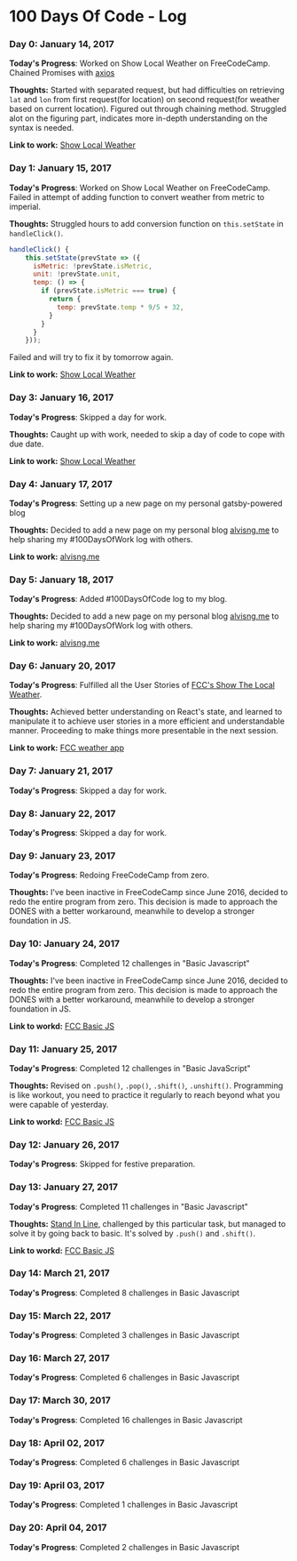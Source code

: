 # 100 Days Of Code - Log

### Day 0: January 14, 2017

**Today's Progress**: Worked on Show Local Weather on FreeCodeCamp. Chained Promises with [axios](https://github.com/mzabriskie/axios)

**Thoughts:** Started with separated request, but had difficulties on retrieving `lat` and `lon` from first request(for location) on second request(for weather based on current location). Figured out through chaining method. Struggled alot on the figuring part, indicates more in-depth understanding on the syntax is needed.

**Link to work:** [Show Local Weather](http://codepen.io/vizFlux/pen/pyzNmr)

### Day 1: January 15, 2017

**Today's Progress**: Worked on Show Local Weather on FreeCodeCamp. Failed in attempt of adding function to convert weather from metric to imperial.

**Thoughts:** Struggled hours to add conversion function on `this.setState` in `handleClick()`.
```JavaScript
handleClick() {
    this.setState(prevState => ({
      isMetric: !prevState.isMetric,
      unit: !prevState.unit,
      temp: () => {
        if (prevState.isMetric === true) {
          return {
            temp: prevState.temp * 9/5 + 32,
          }
        }
      }
    }));
```
Failed and will try to fix it by tomorrow again.

**Link to work:** [Show Local Weather](http://codepen.io/vizFlux/pen/pyzNmr)

### Day 3: January 16, 2017

**Today's Progress**: Skipped a day for work.

**Thoughts:** Caught up with work, needed to skip a day of code to cope with due date.

**Link to work:** [Show Local Weather](http://codepen.io/vizFlux/pen/pyzNmr)

### Day 4: January 17, 2017

**Today's Progress**: Setting up a new page on my personal gatsby-powered blog

**Thoughts:** Decided to add a new page on my personal blog [alvisng.me](http://alvisng.me/) to help sharing my #100DaysOfWork log with others.

**Link to work:** [alvisng.me](http://alvisng.me/)

### Day 5: January 18, 2017

**Today's Progress**: Added #100DaysOfCode log to my blog.

**Thoughts:** Decided to add a new page on my personal blog [alvisng.me](http://alvisng.me/) to help sharing my #100DaysOfWork log with others.

**Link to work:** [alvisng.me](http://alvisng.me/)

### Day 6: January 20, 2017

**Today's Progress**: Fulfilled all the User Stories of [FCC's Show The Local Weather](https://www.freecodecamp.com/challenges/show-the-local-weather).

**Thoughts:** Achieved better understanding on React's state, and learned to manipulate it to achieve user stories in a more efficient and understandable manner. Proceeding to make things more presentable in the next session.

**Link to work:** [FCC weather app](https://codepen.io/vizFlux/pen/pyzNmr)

### Day 7: January 21, 2017

**Today's Progress**: Skipped a day for work.

### Day 8: January 22, 2017

**Today's Progress**: Skipped a day for work.

### Day 9: January 23, 2017

**Today's Progress**: Redoing FreeCodeCamp from zero.

**Thoughts:** I've been inactive in FreeCodeCamp since June 2016, decided to redo the entire program from zero. This decision is made to approach the DONES with a better workaround, meanwhile to develop a stronger foundation in JS.

### Day 10: January 24, 2017

**Today's Progress**: Completed 12 challenges in "Basic Javascript"

**Thoughts:** I've been inactive in FreeCodeCamp since June 2016, decided to redo the entire program from zero. This decision is made to approach the DONES with a better workaround, meanwhile to develop a stronger foundation in JS.

**Link to workd:** [FCC Basic JS](https://www.freecodecamp.com/vizflux)

### Day 11: January 25, 2017

**Today's Progress**: Completed 12 challenges in "Basic JavaScript"

**Thoughts:** Revised on `.push()`, `.pop()`, `.shift()`, `.unshift()`. Programming is like workout, you need to practice it regularly to reach beyond what you were capable of yesterday.

**Link to workd:** [FCC Basic JS](https://www.freecodecamp.com/vizflux)

### Day 12: January 26, 2017

**Today's Progress**: Skipped for festive preparation.

### Day 13: January 27, 2017

**Today's Progress**: Completed 11 challenges in "Basic Javascript"

**Thoughts:** [Stand In Line](http://bit.ly/2jkrVse), challenged by this particular task, but managed to solve it by going back to basic. It's solved by `.push()` and `.shift()`.

**Link to workd:** [FCC Basic JS](https://www.freecodecamp.com/vizflux)

### Day 14: March 21, 2017

**Today's Progress**: Completed 8 challenges in Basic Javascript

### Day 15: March 22, 2017

**Today's Progress**: Completed 3 challenges in Basic Javascript

### Day 16: March 27, 2017

**Today's Progress**: Completed 6 challenges in Basic Javascript

### Day 17: March 30, 2017

**Today's Progress**: Completed 16 challenges in Basic Javascript

### Day 18: April 02, 2017

**Today's Progress**: Completed 6 challenges in Basic Javascript

### Day 19: April 03, 2017

**Today's Progress**: Completed 1 challenges in Basic Javascript

### Day 20: April 04, 2017

**Today's Progress**: Completed 2 challenges in Basic Javascript
